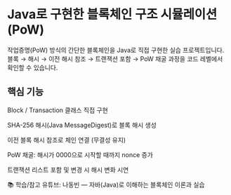 # Java로 구현한 블록체인 구조 시뮬레이션 (PoW)
작업증명(PoW) 방식의 간단한 블록체인을 Java로 직접 구현한 실습 프로젝트입니다.
블록 → 해시 → 이전 해시 참조 → 트랜잭션 포함 → PoW 채굴 과정을 코드 레벨에서 확인할 수 있습니다.

## 핵심 기능
Block / Transaction 클래스 직접 구현

SHA-256 해시(Java MessageDigest)로 블록 해시 생성

이전 블록 해시 참조로 체인 연결 (무결성 유지)

PoW 채굴: 해시가 0000으로 시작할 때까지 nonce 증가

트랜잭션 리스트 포함 및 변경 시 해시 변화 시연

📚 학습/참고
유튜브: 나동빈 — 자바(Java)로 이해하는 블록체인 이론과 실습

